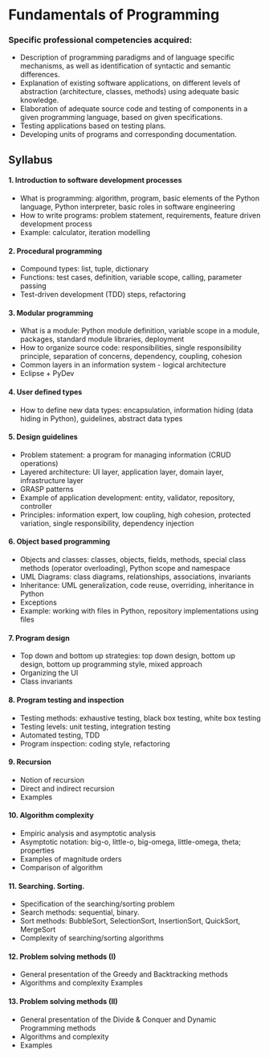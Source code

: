 # Fundamentals of Programming

### Specific professional competencies acquired:
- Description of programming paradigms and of language specific mechanisms, as well
as identification of syntactic and semantic differences.
- Explanation of existing software applications, on different levels of abstraction
(architecture, classes, methods) using adequate basic knowledge.
- Elaboration of adequate source code and testing of components in a given programming
language, based on given specifications.
- Testing applications based on testing plans.
- Developing units of programs and corresponding documentation.


## Syllabus

#### 1. Introduction to software development processes
- What is programming: algorithm, program, basic elements of the
Python language, Python interpreter, basic roles in software
engineering
- How to write programs: problem statement, requirements, feature
driven development process
- Example: calculator, iteration modelling

#### 2. Procedural programming
- Compound types: list, tuple, dictionary
- Functions: test cases, definition, variable scope, calling, parameter
passing
- Test-driven development (TDD) steps, refactoring

#### 3. Modular programming
- What is a module: Python module definition, variable scope in a
module, packages, standard module libraries, deployment
- How to organize source code: responsibilities, single responsibility
principle, separation of concerns, dependency, coupling, cohesion
- Common layers in an information system - logical architecture
- Eclipse + PyDev

#### 4. User defined types
- How to define new data types: encapsulation, information hiding
(data hiding in Python), guidelines, abstract data types

#### 5. Design guidelines
- Problem statement: a program for managing information (CRUD
operations)
- Layered architecture: UI layer, application layer, domain layer,
infrastructure layer
- GRASP patterns
- Example of application development: entity, validator, repository,
controller
- Principles: information expert, low coupling, high cohesion,
protected variation, single responsibility, dependency injection

#### 6. Object based programming
- Objects and classes: classes, objects, fields, methods, special class
methods (operator overloading), Python scope and namespace
- UML Diagrams: class diagrams, relationships, associations,
invariants
- Inheritance: UML generalization, code reuse, overriding, inheritance
in Python
- Exceptions
- Example: working with files in Python, repository implementations
using files

#### 7. Program design
- Top down and bottom up strategies: top down design, bottom up
design, bottom up programming style, mixed approach
- Organizing the UI
- Class invariants

#### 8. Program testing and inspection
- Testing methods: exhaustive testing, black box testing, white box
testing
- Testing levels: unit testing, integration testing
- Automated testing, TDD
- Program inspection: coding style, refactoring

#### 9. Recursion
- Notion of recursion
- Direct and indirect recursion
- Examples

#### 10. Algorithm complexity
- Empiric analysis and asymptotic analysis
- Asymptotic notation: big-o, little-o, big-omega, little-omega, theta;
properties
- Examples of magnitude orders
- Comparison of algorithm

#### 11. Searching. Sorting.
- Specification of the searching/sorting problem
- Search methods: sequential, binary.
- Sort methods: BubbleSort, SelectionSort, InsertionSort, QuickSort,
MergeSort
- Complexity of searching/sorting algorithms

#### 12. Problem solving methods (I)
- General presentation of the Greedy and Backtracking methods
- Algorithms and complexity
Examples

#### 13. Problem solving methods (II)
- General presentation of the Divide & Conquer and Dynamic
Programming methods
- Algorithms and complexity
- Examples
